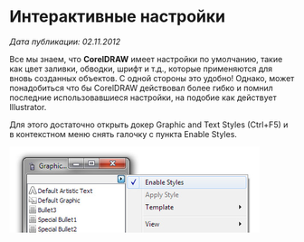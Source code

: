 # Интерактивные настройки

_Дата публикации: 02.11.2012_

Все мы знаем, что **CorelDRAW** имеет настройки по умолчанию, такие как цвет заливки, обводки, шрифт и т.д., которые применяются для вновь созданных объектов. С одной стороны это удобно! Однако, может понадобиться что бы CorelDRAW действовал более гибко и помнил последние использовавшиеся настройки, на подобие как действует Illustrator.  

Для этого достаточно открыть докер Graphic and Text Styles (Ctrl+F5) и в контекстном меню снять галочку с пункта Enable Styles.  

![Интерактивные настройки](1.jpg)

